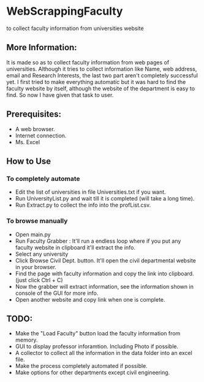 # WebScrappingFaculty
to collect faculty information from universities website
## More Information:
It is made so as to collect faculty information from web pages of universities. Although it tries to collect information like Name, web address, email and Research Interests, the last two part aren't completely successful yet.
I first tried to make everything automatic but it was hard to find the faculty website by itself, although the website of the department is easy to find. So now I have given that task to user.
## Prerequisites:
* A web browser. 
* Internet connection.
* Ms. Excel 
## How to Use
### To completely automate
* Edit the list of universities in file Universities.txt if you want. 
* Run UniversityList.py and wait till it is completed (will take a long time).
* Run Extract.py to collect the info into the profList.csv.
### To browse manually
* Open main.py
* Run Faculty Grabber : It'll run a endless loop where if you put any faculty website in clipboard it'll extract the info.
* Select any university
* Click Browse Civil Dept. button. It'll open the civil departmental website in your browser.
* Find the page with faculty information and copy the link into clipboard. (just click Ctrl + C)
* Now the grabber will extract information, see the information shown in console of the GUI for more info. 
* Open another website and copy link when one is complete.
## TODO:
* Make the "Load Faculty" button load the faculty information from memory.
* GUI to display professor inforamtion. Including Photo if possible.
* A collector to collect all the information in the data folder into an excel file. 
* Make the process completely automated if possible. 
* Make options for other departments except civil engineering.
